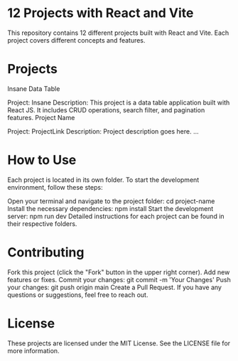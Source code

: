 # 12 Projects with React and Vite
This repository contains 12 different projects built with React and Vite. Each project covers different concepts and features.

# Projects
Insane Data Table

Project: Insane
Description: This project is a data table application built with React JS. It includes CRUD operations, search filter, and pagination features.
Project Name

Project: ProjectLink
Description: Project description goes here.
...

# How to Use
Each project is located in its own folder. To start the development environment, follow these steps:

Open your terminal and navigate to the project folder: cd project-name
Install the necessary dependencies: npm install
Start the development server: npm run dev
Detailed instructions for each project can be found in their respective folders.

# Contributing
Fork this project (click the "Fork" button in the upper right corner).
Add new features or fixes.
Commit your changes: git commit -m 'Your Changes'
Push your changes: git push origin main
Create a Pull Request.
If you have any questions or suggestions, feel free to reach out.

# License
These projects are licensed under the MIT License. See the LICENSE file for more information.
